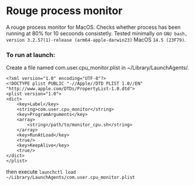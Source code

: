 # Rouge process monitor 
A rouge process monitor for MacOS. Checks whether process has been running at 80% for 10 secoonds consistetly. 
Tested minimally on `GNU bash, version 3.2.57(1)-release (arm64-apple-darwin23)` MacOS `14.5 (23F79)`.

### To run at launch: 
Create a file named com.user.cpu_monitor.plist in ~/Library/LaunchAgents/.
```
<?xml version="1.0" encoding="UTF-8"?>
<!DOCTYPE plist PUBLIC "-//Apple//DTD PLIST 1.0//EN" "http://www.apple.com/DTDs/PropertyList-1.0.dtd">
<plist version="1.0">
<dict>
    <key>Label</key>
    <string>com.user.cpu_monitor</string>
    <key>ProgramArguments</key>
    <array>
        <string>/path/to/monitor_cpu.sh</string>
    </array>
    <key>RunAtLoad</key>
    <true/>
    <key>KeepAlive</key>
    <true/>
</dict>
</plist>
```
then execute
`launchctl load ~/Library/LaunchAgents/com.user.cpu_monitor.plist`